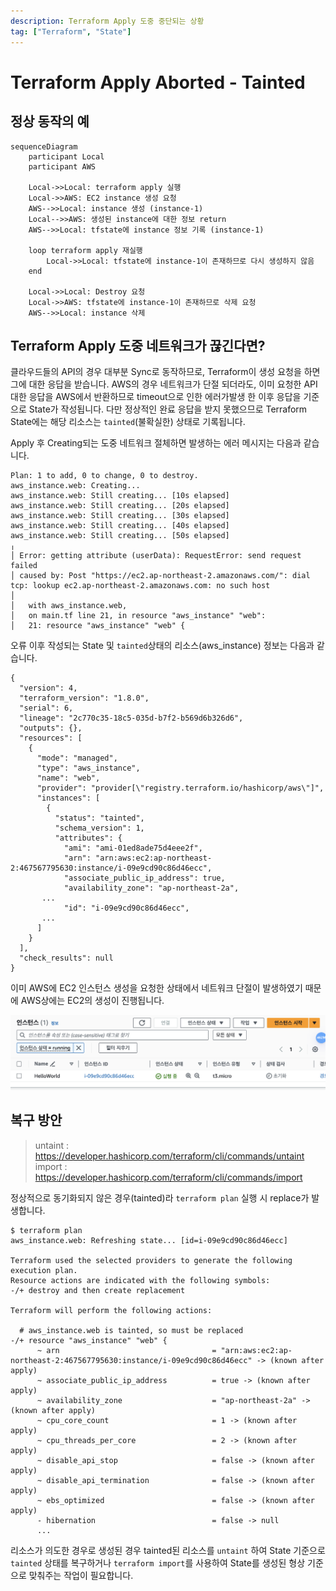 ```yaml
---
description: Terraform Apply 도중 중단되는 상황
tag: ["Terraform", "State"]
---
```


# Terraform Apply Aborted - Tainted

## 정상 동작의 예

```mermaid
sequenceDiagram
    participant Local
    participant AWS

    Local->>Local: terraform apply 실행
    Local->>AWS: EC2 instance 생성 요청
    AWS-->>Local: instance 생성 (instance-1)
    Local-->>AWS: 생성된 instance에 대한 정보 return
    AWS-->>Local: tfstate에 instance 정보 기록 (instance-1)

    loop terraform apply 재실행
        Local->>Local: tfstate에 instance-1이 존재하므로 다시 생성하지 않음
    end

    Local->>Local: Destroy 요청
    Local->>AWS: tfstate에 instance-1이 존재하므로 삭제 요청
    AWS-->>Local: instance 삭제
```

## Terraform Apply 도중 네트워크가 끊긴다면?

클라우드들의 API의 경우 대부분 Sync로 동작하므로, Terraform이 생성 요청을 하면 그에 대한 응답을 받습니다. AWS의 경우 네트워크가 단절 되더라도, 이미 요청한 API 대한 응답을 AWS에서 반환하므로 timeout으로 인한 에러가발생 한 이후 응답을 기준으로 State가 작성됩니다. 다만 정상적인 완료 응답을 받지 못했으므로 Terraform State에는 해당 리소스는 `tainted`(불확실한) 상태로 기록됩니다.

Apply 후 Creating되는 도중 네트워크 절체하면 발생하는 에러 메시지는 다음과 같습니다.

```bash:no-line-numbers
Plan: 1 to add, 0 to change, 0 to destroy.
aws_instance.web: Creating...
aws_instance.web: Still creating... [10s elapsed]
aws_instance.web: Still creating... [20s elapsed]
aws_instance.web: Still creating... [30s elapsed]
aws_instance.web: Still creating... [40s elapsed]
aws_instance.web: Still creating... [50s elapsed]
╷
│ Error: getting attribute (userData): RequestError: send request failed
│ caused by: Post "https://ec2.ap-northeast-2.amazonaws.com/": dial tcp: lookup ec2.ap-northeast-2.amazonaws.com: no such host
│ 
│   with aws_instance.web,
│   on main.tf line 21, in resource "aws_instance" "web":
│   21: resource "aws_instance" "web" {
```

오류 이후 작성되는 State 및 `tainted`상태의 리소스(aws_instance) 정보는 다음과 같습니다.

```json:no-line-numbers {15}
{
  "version": 4,
  "terraform_version": "1.8.0",
  "serial": 6,
  "lineage": "2c770c35-18c5-035d-b7f2-b569d6b326d6",
  "outputs": {},
  "resources": [
    {
      "mode": "managed",
      "type": "aws_instance",
      "name": "web",
      "provider": "provider[\"registry.terraform.io/hashicorp/aws\"]",
      "instances": [
        {
          "status": "tainted",
          "schema_version": 1,
          "attributes": {
            "ami": "ami-01ed8ade75d4eee2f",
            "arn": "arn:aws:ec2:ap-northeast-2:467567795630:instance/i-09e9cd90c86d46ecc",
            "associate_public_ip_address": true,
            "availability_zone": "ap-northeast-2a",
       ...
            "id": "i-09e9cd90c86d46ecc",
       ...
      ]
    }
  ],
  "check_results": null
}
```

이미 AWS에 EC2 인스턴스 생성을 요청한 상태에서 네트워크 단절이 발생하였기 때문에 AWS상에는 EC2의 생성이 진행됩니다.

![AWS Console](./images/aws-ui-terraform-apply-aborted.png)

## 복구 방안

> untaint : <https://developer.hashicorp.com/terraform/cli/commands/untaint>
> import : <https://developer.hashicorp.com/terraform/cli/commands/import>

정상적으로 동기화되지 않은 경우(tainted)라 `terraform plan` 실행 시 replace가 발생합니다.

```bash:no-line-numbers
$ terraform plan
aws_instance.web: Refreshing state... [id=i-09e9cd90c86d46ecc]

Terraform used the selected providers to generate the following execution plan.
Resource actions are indicated with the following symbols:
-/+ destroy and then create replacement

Terraform will perform the following actions:

  # aws_instance.web is tainted, so must be replaced
-/+ resource "aws_instance" "web" {
      ~ arn                                  = "arn:aws:ec2:ap-northeast-2:467567795630:instance/i-09e9cd90c86d46ecc" -> (known after apply)
      ~ associate_public_ip_address          = true -> (known after apply)
      ~ availability_zone                    = "ap-northeast-2a" -> (known after apply)
      ~ cpu_core_count                       = 1 -> (known after apply)
      ~ cpu_threads_per_core                 = 2 -> (known after apply)
      ~ disable_api_stop                     = false -> (known after apply)
      ~ disable_api_termination              = false -> (known after apply)
      ~ ebs_optimized                        = false -> (known after apply)
      - hibernation                          = false -> null
      ...
```

리소스가 의도한 경우로 생성된 경우 tainted된 리소스를 `untaint` 하여 State 기준으로 `tainted` 상태를 복구하거나 `terraform import`를 사용하여 State를 생성된 형상 기준으로 맞춰주는 작업이 필요합니다.